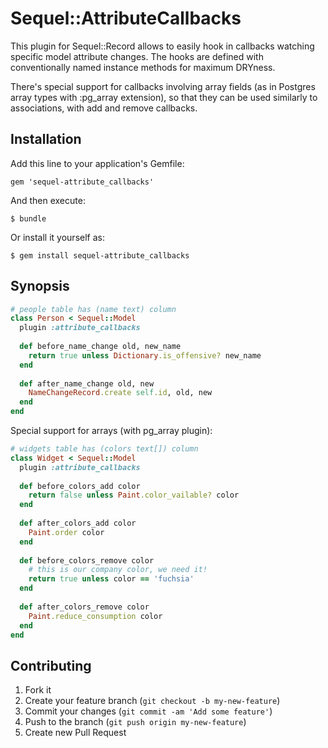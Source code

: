 # Sequel::AttributeCallbacks

This plugin for Sequel::Record allows to easily hook in callbacks watching 
specific model attribute changes. The hooks are defined with conventionally 
named instance methods for maximum DRYness.

There's special support for callbacks involving array fields (as in Postgres 
array types with :pg_array extension), so that they can be used similarly to 
associations, with add and remove callbacks.

## Installation

Add this line to your application's Gemfile:

    gem 'sequel-attribute_callbacks'

And then execute:

    $ bundle

Or install it yourself as:

    $ gem install sequel-attribute_callbacks

## Synopsis

```ruby
# people table has (name text) column
class Person < Sequel::Model
  plugin :attribute_callbacks
  
  def before_name_change old, new_name
    return true unless Dictionary.is_offensive? new_name
  end
  
  def after_name_change old, new
    NameChangeRecord.create self.id, old, new
  end
end
```

Special support for arrays (with pg_array plugin):

```ruby
# widgets table has (colors text[]) column
class Widget < Sequel::Model
  plugin :attribute_callbacks
  
  def before_colors_add color
    return false unless Paint.color_vailable? color
  end
  
  def after_colors_add color
    Paint.order color
  end
  
  def before_colors_remove color
    # this is our company color, we need it!
    return true unless color == 'fuchsia'
  end
  
  def after_colors_remove color
    Paint.reduce_consumption color
  end
end
```

## Contributing

1. Fork it
2. Create your feature branch (`git checkout -b my-new-feature`)
3. Commit your changes (`git commit -am 'Add some feature'`)
4. Push to the branch (`git push origin my-new-feature`)
5. Create new Pull Request
